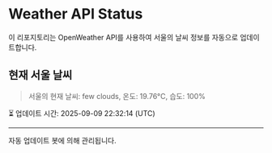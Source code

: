 
# Weather API Status

이 리포지토리는 OpenWeather API를 사용하여 서울의 날씨 정보를 자동으로 업데이트합니다.

## 현재 서울 날씨
> 서울의 현재 날씨: few clouds, 온도: 19.76°C, 습도: 100%

⏳ 업데이트 시간: 2025-09-09 22:32:14 (UTC)

---
자동 업데이트 봇에 의해 관리됩니다.
